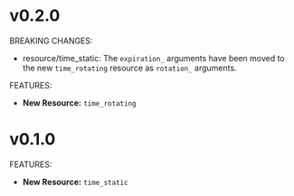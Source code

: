 # v0.2.0

BREAKING CHANGES:

* resource/time_static: The `expiration_` arguments have been moved to the new `time_rotating` resource as `rotation_` arguments.

FEATURES:

* **New Resource:** `time_rotating`

# v0.1.0

FEATURES:

* **New Resource:** `time_static`
